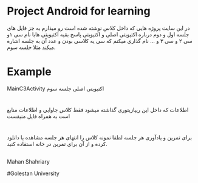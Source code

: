 # Project Android for learning
در این سایت پروژه هایی که داخل کلاس نوشته شده است رو میذارم
به جز فایل های جلسه اول و دوم درباره اکتیویتی اصلی و اکتیویتی پاسخ بقیه اکتیویتی هابا نام سی ۱و سی ۲ و سی ۳ و ... نام گذاری میکنم که سی یه کلاسی بودن و عدد آن به جلسه اشاره میکند مثلا جلسه سوم.

# Example

MainC3Activity
اکتیویتی اصلی جلسه سوم

#

اطلاعات که داخل این ریپازیتوری گذاشته میشود فقط کلاس جاوایی و اطلاعات منابع است به همراه فایل منیفست

#

برای تمرین و یادآوری هر جلسه لطفا نمونه کلاس را انتهای هر جلسه مشاهده یا دانلود کرده و از آن برای تمرین در خانه استفاده کنید.

##

Mahan Shahriary 

#Golestan University
